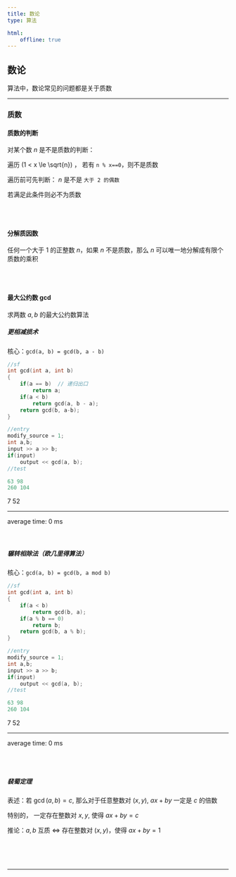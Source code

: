```yaml
---
title: 数论
type: 算法

html:
    offline: true
---
```


<!-- @import "/root.css" -->

## 数论

算法中，数论常见的问题都是关于质数
<hr class=short>

### 质数

#### 质数的判断

对某个数 $n$ 是不是质数的判断：

遍历 \(1 < x \le \sqrt{n}\) ， 若有 `n % x==0`，则不是质数

遍历前可先判断： $n$ 是不是 `大于 2 的偶数`

若满足此条件则必不为质数

<br>
<br>

#### 分解质因数

任何一个大于 1 的正整数 $n$，如果 $n$ 不是质数，那么 $n$ 可以唯一地分解成有限个质数的乘积

<br>
<br>

#### 最大公约数 gcd

求两数 $a,b$ 的最大公约数算法

##### 更相减损术

核心：`gcd(a, b) = gcd(b, a - b)`

```cpp {cmd=run}
//sf
int gcd(int a, int b)
{
    if(a == b)  // 递归出口
        return a;
    if(a < b)
        return gcd(a, b - a);
    return gcd(b, a-b);
}
```
```cpp {cmd=run continue hide}
//entry
modify_source = 1;
int a,b;
input >> a >> b;
if(input)
    output << gcd(a, b);
//test
```
```cpp {cmd=run continue modify_source}
63 98
260 104
```

<!-- code_chunk_output -->

<div class=code-output> 

7
52

<hr class=code-hr> average time: 0 ms


</div> 



<!-- /code_chunk_output -->

<br>
<br>

##### 辗转相除法（欧几里得算法）

核心：`gcd(a, b) = gcd(b, a mod b)`

```cpp {cmd=run}
//sf
int gcd(int a, int b)
{
    if(a < b)
        return gcd(b, a);
    if(a % b == 0)
        return b;
    return gcd(b, a % b);
}
```
```cpp {cmd=run continue hide}
//entry
modify_source = 1;
int a,b;
input >> a >> b;
if(input)
    output << gcd(a, b);
//test
```
```cpp {cmd=run continue modify_source}
63 98
260 104
```

<!-- code_chunk_output -->

<div class=code-output> 

7
52

<hr class=code-hr> average time: 0 ms


</div> 



<!-- /code_chunk_output -->

<br><br>

##### 裴蜀定理

表述：若 $\gcd (a, b) = c$, 那么对于任意整数对 $(x, y)$, $ax+by$ 一定是 $c$ 的倍数

特别的， 一定存在整数对 $x, y$, 使得 $ax+by=c$

推论：$a, b$ 互质 $\Leftrightarrow$ 存在整数对 $(x, y)$，使得 $ax+by=1$ 


<br>
<br>
<br>

---
